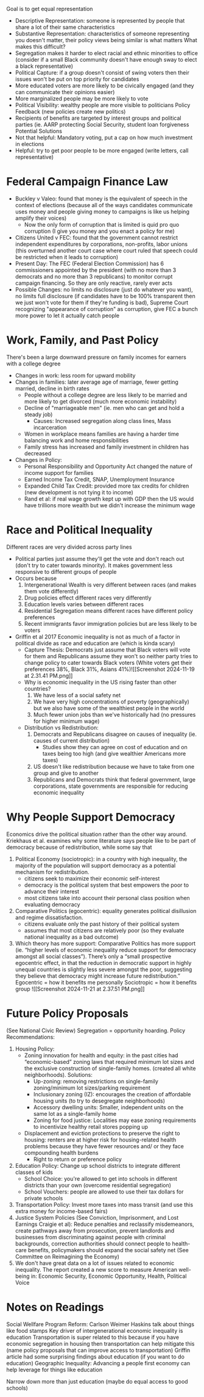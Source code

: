 Goal is to get equal representation
- Descriptive Representation: someone is represented by people that share a lot of their same characteristics
- Substantive Representation: characteristics of someone representing you doesn't matter, their policy views being similar is what matters
What makes this difficult?
- Segregation makes it harder to elect racial and ethnic minorities to office (consider if a small Black community doesn't have enough sway to elect a black representative)
- Political Capture: if a group doesn't consist of swing voters then their issues won't be put on top priority for candidates
- More educated voters are more likely to be civically engaged (and they can communicate their opinions easier)
- More marginalized people may be more likely to vote 
- Political Visibility: wealthy people are more visible to politicians
Policy Feedback (new policies create new politics)
- Recipients of benefits are targeted by interest groups and political parties (ie. AARP protecting Social Security, student loan forgiveness
Potential Solutions
- Not that helpful: Mandatory voting, put a cap on how much investment in elections
- Helpful: try to get poor people to be more engaged (write letters, call representative)
# Federal Campaign Finance Law
- Buckley v Valeo: found that money is the equivalent of speech in the context of elections (because all of the ways candidates communicate uses money and people giving money to campaigns is like us helping amplify their voices)
	- Now the only form of corruption that is limited is quid pro quo corruption (I give you money and you enact a policy for me)
- Citizens United v FEC: found that the government cannot restrict independent expenditures by corporations, non-profits, labor unions (this overturned another court case where court ruled that speech could be restricted when it leads to corruption)
- Present Day: The FEC (Federal Election Commission) has 6 commissioners appointed by the president (with no more than 3 democrats and no more than 3 republicans) to monitor corrupt campaign financing. So they are only reactive, rarely ever acts  
- Possible Changes: no limits no disclosure (just do whatever you want), no limits full disclosure (if candidates have to be 100% transparent then we just won't vote for them if they're funding is bad), Supreme Court recognizing "appearance of corruption" as corruption, give FEC a bunch more power to let it actually catch people
# Work, Family, and Past Policy
There's been a large downward pressure on family incomes for earners with a college degree
- Changes in work: less room for upward mobility 
- Changes in families: later average age of marriage, fewer getting married, decline in birth rates
	- People without a college degree are less likely to be married and more likely to get divorced (much more economic instability)
	- Decline of "marriageable men" (ie. men who can get and hold a steady job)
		- Causes: Increased segregation along class lines, Mass incarceration
	- Women in workplace means families are having a harder time balancing work and home responsibilities
	- Family stress has increased and family investment in children has decreased
- Changes in Policy: 
	- Personal Responsibility and Opportunity Act changed the nature of income support for families
	- Earned Income Tax Credit, SNAP, Unemployment Insurance
	- Expanded Child Tax Credit: provided more tax credits for children (new development is not tying it to income)
	-  Rand et al: if real wage growth kept up with GDP then the US would have trillions more wealth but we didn't increase the minimum wage
# Race and Political Inequality
Different races are very divided across party lines
- Political parties just assume they'll get the vote and don't reach out (don't try to cater towards minority). It makes government less responsive to different groups of people
- Occurs because
	1. Intergenerational Wealth is very different between races (and makes them vote differently)
	2. Drug policies effect different races very differently
	3. Education levels varies between different races
	4. Residential Segregation means different races have different policy preferences
	5. Recent immigrants favor immigration policies but are less likely to be voters
- Griffin et al 2017
	Economic inequality is not as much of a factor in political divide as race and education are (which is kinda scary)
	- Capture Thesis: Democrats just assume that Black voters will vote for them and Republicans assume they won't so neither party tries to change policy to cater towards Black voters (White voters get their preferences 38%, Black 31%, Asians 41%)![[Screenshot 2024-11-19 at 2.31.41 PM.png]]
	- Why is economic inequality in the US rising faster than other countries?
		1. We have less of a social safety net
		2. We have very high concentrations of poverty (geographically) but we also have some of the wealthiest people in the world
		3. Much fewer union jobs than we've historically had (no pressures for higher minimum wage)
	- Distribution vs Redistribution: 
		1. Democrats and Republicans disagree on causes of inequality (ie. causes of current distribution)
			- Studies show they can agree on cost of education and on taxes being too high (and give wealthier Americans more taxes)
		2. US doesn't like redistribution because we have to take from one group and give to another
		3. Republicans and Democrats think that federal government, large corporations, state governments are responsible for reducing economic inequality
# Why People Support Democracy
Economics drive the political situation rather than the other way around.
Kriekhaus et al. examines why some literature says people like to be part of democracy because of redistribution, while some say that
1. Political Economy (sociotropic): in a country with high inequality, the majority of the population will support democracy as a potential mechanism for redistribution.
	- citizens seek to maximize their economic self-interest
	- democracy is the political system that best empowers the poor to advance their interest
	- most citizens take into account their personal class position when evaluating democracy
2. Comparative Politics (egocentric): equality generates political disillusion and regime dissatisfaction.
	- citizens evaluate only the past history of their political system
	- assumes that most citizens are relatively poor (so they evaluate national inequality as a bad outcome)
3. Which theory has more support: Comparative Politics has more support (ie. “higher levels of economic inequality reduce support for democracy amongst all social classes”). There’s only a “small prospective egocentric effect, in that the reduction in democratic support in highly unequal countries is slightly less severe amongst the poor, suggesting they believe that democracy might increase future redistribution.”
Egocentric = how it benefits me personally
Sociotropic = how it benefits group
![[Screenshot 2024-11-21 at 2.37.51 PM.png]]
# Future Policy Proposals 
(See National Civic Review) Segregation = opportunity hoarding. Policy Recommendations:
1. Housing Policy:
	- Zoning innovation for health and equity: in the past cities had “economic-based” zoning laws that required minimum lot sizes and the exclusive construction of single-family homes. (created all white neighborhoods). Solutions:
		- Up-zoning: removing restrictions on single-family zoning/minimum lot sizes/parking requirement
		- Inclusionary zoning (IZ): encourages the creation of affordable housing units (to try to desegregate neighborhoods)
		- Accessory dwelling units: Smaller, independent units on the same lot as a single-family home 
		- Zoning for food justice: Localities may ease zoning requirements to incentivize healthy retail stores popping up
	- Displacement and eviction protections to preserve the right to housing: renters are at higher risk for housing-related health problems because they have fewer resources and/ or they face compounding health burdens
		- Right to return or preference policy
2. Education Policy: Change up school districts to integrate different classes of kids
	- School Choice: you're allowed to get into schools in different districts than your own (overcome residential segregation)
	- School Vouchers: people are allowed to use their tax dollars for private schools
3. Transportation Policy: Invest more taxes into mass transit (and use this extra money for income-based fairs)
4. Justice System Policies (See Conviction, Imprisonment, and Lost Earnings Craigie et al): Reduce penalties and reclassify misdemeanors, create pathways away from prosecution, prevent landlords and businesses from discriminating against people with criminal backgrounds, correction authorities should connect people to health-care benefits, policymakers should expand the social safety net
(See Committee on Reimagining the Economy)
1. We don't have great data on a lot of issues related to economic inequality. The report created a new score to measure American well-being in: Economic Security, Economic Opportunity, Health, Political Voice
# Notes on Readings
Social Wellfare Program Reform: Carlson Weimer Haskins talk about things like food stamps
Key driver of intergenerational economic inequality is education 
Transportation is super related to this because if you have economic segregation in housing then transportation can help mitigate this (name policy proposals that can improve access to transportation)
Griffin article had some surprising findings about education (if you want to do education)
Geographic Inequality: Advancing a people first economy can help leverage for things like education 

Narrow down more than just education (maybe do equal access to good schools)


